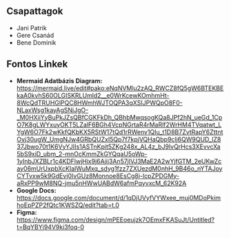 ## Csapattagok
- Jani Patrik
- Gere Csanád
- Bene Dominik
## Fontos Linkek
- **Mermaid Adatbázis Diagram:** https://mermaid.live/edit#pako:eNqNVMlu2zAQ_RWCZ8fQ5gW6BTEKBEkaA0kvhS60OLGISKRLUmld2__e0WrKcewKOmhmHt-8WcQdTRUHGlPQC8HWmhWJTOQPA3qXSIJPWQpO8F0-NLaxWsg1kayAgSNjJgO-_M0HXiiYyBuPkJZsQBfCGKFkDh_QBhbMwqsogKQa8JPf2hN_ueGd_1CpO7K8gLWYxuyOKT5LZalF6BGh4VcpNGrtaR4rMaRlf2WrHM4TVqatwt_LYgW6O7Fk2wKkfQKbKX5RStW17tQd1rRWenv1QIu_t1D8B7ZvtRapY6ZttntOvj30ugW_UmgNJw4GRbQUZxI5Qp7f7kpjVQHaQbp9clj6QW9QUD_lZ837Jbwo70t1K6VyYJIIs1ASTnKpit5ZKg248x_AL4z_bJ9lvQrHcs3XEvvcXa5bS9xiD_ubm_2-mnOcKmmZkGYQqaU5oWp-1yInbJXZBLr1c4KDFlwjHix9j6Ajij3An57jlVJ3MaE2A2wYjfGTM_2eUKwZcay06mUrUxpbXcKIalWuMxq_sdyg1fzz7ZXUezdM0nhH_9B46o_nYTAJoyCYTvxw5k9GdEvj0IvGUz8Monnoe8EsCg8j-lcpZPDGMy-aRxPP9wM8NQ-jmu5nHWwUABdW6afmPqyvxcM_62K92A 
- **Google Docs:** https://docs.google.com/document/d/1qDjUVyfVYWxee_muj0MDoPkimhoEpPZP2fQtc1KWSZQ/edit?tab=t.0 
- **Figma:** https://www.figma.com/design/mPEEoeujzk7OEmxFKASuJt/Untitled?t=BqYBYj94V9ki3foq-0 

